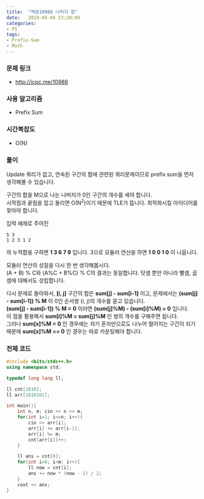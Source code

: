 ```yaml
---
title:  "백준10986 나머지 합"
date:   2019-04-04 23:20:00
categories:
- PS
tags:
- Prefix-Sum
- Math
---
```


### 문제 링크
* http://icpc.me/10986

### 사용 알고리즘
* Prefix Sum

### 시간복잡도
* O(N)

### 풀이
Update 쿼리가 없고, 연속된 구간의 합에 관련된 쿼리문제이므로 prefix sum을 먼저 생각해볼 수 있습니다.

구간의 합을 M으로 나눈 나머지가 0인 구간의 개수를 세야 합니다.<br>
시작점과 끝점을 잡고 돌리면 O(N<sup>2</sup>)이기 때문에 TLE가 뜹니다. 최적화시킬 아이디어를 찾아야 합니다.

입력 예제로 주어진
```
5 3
1 2 3 1 2
```
의 누적합을 구하면 **1 3 6 7 9** 입니다. 3으로 모듈러 연산을 하면 **1 0 0 1 0** 이 나옵니다.

모듈러 연산의 성질을 다시 한 번 생각해봅시다.<br>
(A + B) % C와 (A%C + B%C) % C의 결과는 동일합니다. 덧셈 뿐만 아니라 뺄셈, 곱셈에 대해서도 성립합니다.

다시 문제로 돌아와서, **[i, j]** 구간의 합은 **sum[j] - sum[i-1]** 이고, 문제에서는 **(sum[j] - sum[i-1]) % M** 이 0인 순서쌍 (i, j)의 개수를 묻고 있습니다.<br>
**(sum[j] - sum[i-1]) % M = 0** 이라면 **(sum[j]%M) - (sum[i]%M) = 0** 입니다.<Br>
이 점을 활용해서 **sum[i]%M = sum[j]%M** 인 쌍의 개수를 구해주면 됩니다.<br>
그러나 **sum[x]%M = 0** 인 경우에는 자기 혼자만으로도 나누어 떨어지는 구간이 되기 때문에 **sum[x]%M == 0** 인 경우는 따로 카운팅해야 합니다.

### 전체 코드
```cpp
#include <bits/stdc++.h>
using namespace std;

typedef long long ll;

ll cnt[1010];
ll arr[1010101];

int main(){
	int n, m; cin >> n >> m;
	for(int i=1; i<=n; i++){
		cin >> arr[i];
		arr[i] += arr[i-1];
		arr[i] %= m;
		cnt[arr[i]]++;
	}

	ll ans = cnt[0];
	for(int i=0; i<m; i++){
		ll now = cnt[i];
		ans += now * (now - 1) / 2;
	}
	cout << ans;
}
```
